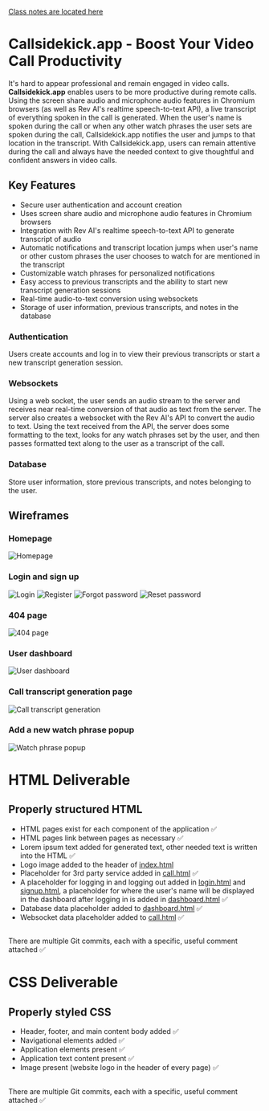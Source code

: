 [Class notes are located here](notes.md)
# Callsidekick.app - Boost Your Video Call Productivity

It's hard to appear professional and remain engaged in video calls. **Callsidekick.app** enables users to be more productive during remote calls. Using the screen share audio and microphone audio features in Chromium browsers (as well as Rev AI's realtime speech-to-text API), a live transcript of everything spoken in the call is generated. When the user's name is spoken during the call or when any other watch phrases the user sets are spoken during the call, Callsidekick.app notifies the user and jumps to that location in the transcript. With Callsidekick.app, users can remain attentive during the call and always have the needed context to give thoughtful and confident answers in video calls.

## Key Features

- Secure user authentication and account creation
- Uses screen share audio and microphone audio features in Chromium browsers
- Integration with Rev AI's realtime speech-to-text API to generate transcript of audio
- Automatic notifications and transcript location jumps when user's name or other custom phrases the user chooses to watch for are mentioned in the transcript
- Customizable watch phrases for personalized notifications
- Easy access to previous transcripts and the ability to start new transcript generation sessions
- Real-time audio-to-text conversion using websockets
- Storage of user information, previous transcripts, and notes in the database

### Authentication

Users create accounts and log in to view their previous transcripts or start a new transcript generation session.

### Websockets

Using a web socket, the user sends an audio stream to the server and receives near real-time conversion of that audio as text from the server. The server also creates a websocket with the Rev AI's API to convert the audio to text. Using the text received from the API, the server does some formatting to the text, looks for any watch phrases set by the user, and then passes formatted text along to the user as a transcript of the call.

### Database

Store user information, store previous transcripts, and notes belonging to the user.

## Wireframes
### Homepage
![Homepage](wireframes/homewireframe.jpg)
### Login and sign up
![Login](wireframes/loginwireframe.jpg)
![Register](wireframes/signupwireframe.jpg)
![Forgot password](wireframes/forgotpasswordwireframe.jpg)
![Reset password](wireframes/resetpasswordwireframe.jpg)
### 404 page
![404 page](wireframes/404wireframe.jpg)
### User dashboard
![User dashboard](wireframes/userdashboardwireframe.jpg)
### Call transcript generation page
![Call transcript generation](wireframes/generatetranscriptwireframe.jpg)
### Add a new watch phrase popup
![Watch phrase popup](wireframes/watchphrasepopupwireframe.jpg)


# HTML Deliverable
## Properly structured HTML
- HTML pages exist for each component of the application ✅
- HTML pages link between pages as necessary ✅
- Lorem ipsum text added for generated text, other needed text is written into the HTML ✅
- Logo image added to the header of [index.html](/index.html)
- Placeholder for 3rd party service added in [call.html](/call.html) ✅
- A placeholder for logging in and logging out added in [login.html](/login.html) and [signup.html](/signup.html), a placeholder for where the user's name will be displayed in the dashboard after logging in is added in [dashboard.html](/dashboard.html) ✅
- Database data placeholder added to [dashboard.html](/dashboard.html) ✅
- Websocket data placeholder added to [call.html](/call.html) ✅
##
There are multiple Git commits, each with a specific, useful comment attached ✅


# CSS Deliverable
## Properly styled CSS
- Header, footer, and main content body added ✅
- Navigational elements added ✅
- Application elements present ✅
- Application text content present ✅
- Image present (website logo in the header of every page) ✅
## 
There are multiple Git commits, each with a specific, useful comment attached ✅